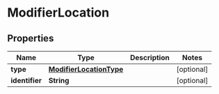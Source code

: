 

# ModifierLocation


## Properties

| Name | Type | Description | Notes |
|------------ | ------------- | ------------- | -------------|
|**type** | [**ModifierLocationType**](ModifierLocationType.md) |  |  [optional] |
|**identifier** | **String** |  |  [optional] |



